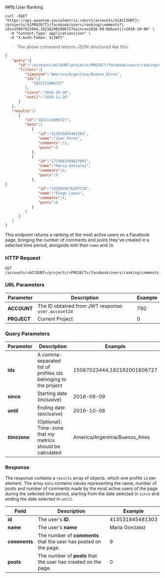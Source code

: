 ##fb.User Ranking

```shell
curl -XGET "https://api.quantum.socialmetrix.com/v1/accounts/${ACCOUNT}\
/projects/${PROJECT}/facebook/users/ranking/comments?\
ids=15087023444,182162001806727&since=2016-09-09&until=2016-10-08" \
  -H "Content-Type: application/json" \
  -H "X-Auth-Token: ${JWT}"
```

> The above command returns JSON structured like this:

```json
{  
   "query":{  
      "id":"/accounts/ACCOUNT/projects/PROJECT/facebook/users/ranking/comments",
      "filters":{  
         "timezone":"America/Argentina/Buenos_Aires",
         "ids":[  
            "1822115806727"
         ],
         "since":"2016-10-30",
         "until":"2016-11-28"
      }
   },
   "results":[  
      {  
         "id":"1822115806727",
         "data":[  
            {  
               "id":"413531845481303",
               "name":"Juan Perez",
               "comments":11,
               "posts":0
            },
            {  
               "id":"1775081599427091",
               "name":"Maria Gonzalez",
               "comments":9,
               "posts":0
            },
{  
               "id":"1439934276307218",
               "name":"Diego Lopez",
               "comments":4,
               "posts":0
            }
         ]
      }
   ]
}
```

This endpoint returns a ranking of the most active users on a Facebook page, bringing the number of comments and posts they've created in a selected time period, alongside with their `name` and `ID`.

### HTTP Request

`GET /accounts/<ACCOUNT>/projects/<PROJECT>/facebook/users/ranking/comments`

### URL Parameters

Parameter | Description | Example
--------- | ----------- | -----------
**ACCOUNT** | The ID obtained from JWT response: `user.accountId` | 790
**PROJECT** | Current Project | 0

### Query Parameters

Parameter | Description | Example
--------- | ----------- | -----------
**ids** | A comma-separated list of profiles ids belonging to the project | 15087023444,182162001806727
**since** | Starting date (inclusive) | 2016-09-09
**until** | Ending date (exclusive) | 2016-10-08
***timezone*** | (Optional): Time-zone that my metrics should be calculated | America/Argentina/Buenos_Aires

### Response

The response contains a `results` array of objects, which one profile `id` per element. The array `data` contains values representing the name, number of posts and number of comments made by the most active users of the page during the selected time period, starting from the date selected in `since` and ending the date selected in `until`. 

Field | Description | Example
--------- | ----------- | -----------
**id** | The user's **ID**. | 413531845481303
**name** | The user's **name** | Maria Gonzalez
**comments** | The number of **comments** that the user has posted on the page. | 9
**posts** | The number of **posts** that the user has created on the page. | 0

